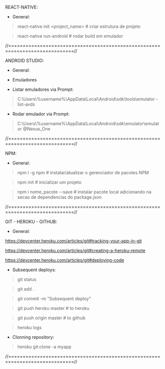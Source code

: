 REACT-NATIVE:

+ General:

> react-native init <project_name> # criar estrutura de projeto

> react-native run-android # rodar build em emulador

//=============================================================================//

ANDROID STUDIO:

+ General:


+ Emuladores
+ Listar emuladores via Prompt:

> C:\Users\\%username%\AppData\Local\Android\sdk\tools\emulator -list-avds

+ Rodar emulador via Prompt:

> C:\Users\\%username%\AppData\Local\Android\sdk\emulator\emulator @Nexus_One


//=============================================================================//

NPM:

+ General:

> npm i -g npm # instalar/atualizar o gerenciador de pacotes NPM

> npm init # inicializar um projeto

> npm i nome_pacote --save <package>  # instalar pacote local adicionando na secao de dependencias do package.json

//=============================================================================//

GIT - HEROKU - GITHUB:

+ General:

https://devcenter.heroku.com/articles/git#tracking-your-app-in-git

https://devcenter.heroku.com/articles/git#creating-a-heroku-remote

https://devcenter.heroku.com/articles/git#deploying-code

+ Subsequent deploys:

> git status

> git add .

> git commit -m "Subsequent deploy"

> git push heroku master # to heroku

> git push origin master # to github

> heroku logs

+ Clonning repository:

> heroku git:clone -a myapp

//=============================================================================//
